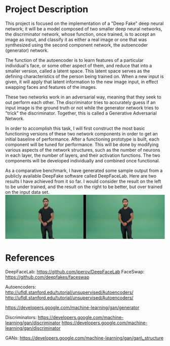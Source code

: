 # Project Description

This project is focused on the implementation of a "Deep Fake" deep neural network; it will be a model composed of two smaller deep neural networks, the discriminator network, whose function, once trained, is to accept an image as input, and classify it as either a real image or one that was synthesized using the second component network, the autoencoder (generator) network.

The function of the autoencoder is to learn features of a particular individual's face, or some other aspect of them, and reduce that into a smaller version, called a latent space. This latent space serves as the defining characteristics of the person being trained on. When a new input is given, it will apply that latent information to the new image input, in effect swapping faces and features of the images.

These two networks work in an adversarial way, meaning that they seek to out perform each other. The discriminator tries to accurately guess if an input image is the ground truth or not while the generator network tries to "trick" the discriminator. Together, this is called a Generative Adversarial Network.

In order to accomplish this task, I will first construct the most basic functioning versions of these two network components in order to get an initial baseline of performance. After a functioning prototype is built, each component will be tuned for performance. This will be done by modifying various aspects of the network structures, such as the number of neurons in each layer, the number of layers, and their activation functions. The two components will be developed individually and combined once functional.

As a comparative benchmark, I have generated some sample output from a publicly available DeepFake software called DeepFaceLab. Here are two results I have achieved from it so far. I would consider the result on the left to be under trained, and the result on the right to be better, but over trained on the input data set.![](images/media/image1.png)

# References

DeepFaceLab: https://github.com/iperov/DeepFaceLab
FaceSwap: https://github.com/deepfakes/faceswap

Autoencoders: http://ufldl.stanford.edu/tutorial/unsupervised/Autoencoders/
http://ufldl.stanford.edu/tutorial/unsupervised/Autoencoders/

https://developers.google.com/machine-learning/gan/generator

Discriminators: https://developers.google.com/machine-learning/gan/discriminator
https://developers.google.com/machine-learning/gan/discriminator

GANs: https://developers.google.com/machine-learning/gan/gan\_structure
